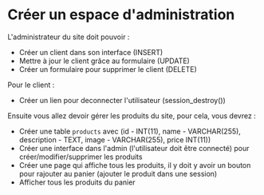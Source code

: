 # Créer un espace d'administration 

L'administrateur du site doit pouvoir :    
* Créer un client dans son interface (INSERT)
* Mettre à jour le client grâce au formulaire (UPDATE)
* Créer un formulaire pour supprimer le client (DELETE)

Pour le client :   
* Créer un lien pour deconnecter l'utilisateur (session_destroy())

Ensuite vous allez devoir gérer les produits du site, pour cela, vous devrez :     
* Créer une table `products` avec (id - INT(11), name - VARCHAR(255), description - TEXT, image - VARCHAR(255), price INT(11))
* Créer une interface dans l'admin (l'utilisateur doit être connecté) pour créer/modifier/supprimer les produits
* Créer une page qui affiche tous les produits, il y doit y avoir un bouton pour rajouter au panier (ajouter le produit dans une session)
* Afficher tous les produits du panier
